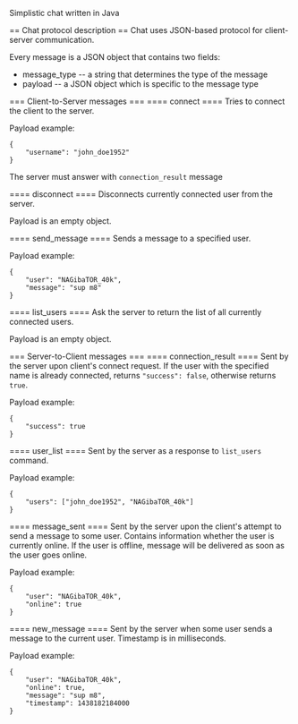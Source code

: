 Simplistic chat written in Java

== Chat protocol description ==
Chat uses JSON-based protocol for client-server communication. 

Every message is a JSON object that contains two fields:
* message_type -- a string that determines the type of the message
* payload -- a JSON object which is specific to the message type

=== Client-to-Server messages ===
==== connect ====
Tries to connect the client to the server.

Payload example:

	{
		"username": "john_doe1952"
	}

The server must answer with `connection_result` message

==== disconnect ====
Disconnects currently connected user from the server. 

Payload is an empty object.

==== send_message ====
Sends a message to a specified user.

Payload example:

	{
		"user": "NAGibaTOR_40k",
		"message": "sup m8"
	}

==== list_users ====
Ask the server to return the list of all currently connected users.

Payload is an empty object.

=== Server-to-Client messages ===
==== connection_result ====
Sent by the server upon client's connect request. If the user with 
the specified name is already connected, returns `"success": false`, otherwise returns `true`.

Payload example:
	
	{
		"success": true
	}

==== user_list ====
Sent by the server as a response to `list_users` command.

Payload example:

	{
		"users": ["john_doe1952", "NAGibaTOR_40k"]
	}

==== message_sent ====
Sent by the server upon the client's attempt to send a message to some user. Contains information 
whether the user is currently online. If the user is offline, message will be delivered
as soon as the user goes online.

Payload example:

	{
		"user": "NAGibaTOR_40k",
		"online": true
	}

==== new_message ====
Sent by the server when some user sends a message to the current user. Timestamp is in milliseconds.

Payload example:

	{
		"user": "NAGibaTOR_40k",
		"online": true,
		"message": "sup m8",
		"timestamp": 1438182184000
	}



